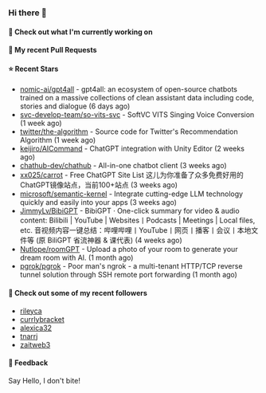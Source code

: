 ### Hi there 👋

#### 👷 Check out what I'm currently working on

#### 🔨 My recent Pull Requests


#### ⭐ Recent Stars

- [nomic-ai/gpt4all](https://github.com/nomic-ai/gpt4all) - gpt4all: an ecosystem of open-source chatbots trained on a massive collections of clean assistant data including code, stories and dialogue (6 days ago)
- [svc-develop-team/so-vits-svc](https://github.com/svc-develop-team/so-vits-svc) - SoftVC VITS Singing Voice Conversion (1 week ago)
- [twitter/the-algorithm](https://github.com/twitter/the-algorithm) - Source code for Twitter&#39;s Recommendation Algorithm (1 week ago)
- [keijiro/AICommand](https://github.com/keijiro/AICommand) - ChatGPT integration with Unity Editor (2 weeks ago)
- [chathub-dev/chathub](https://github.com/chathub-dev/chathub) - All-in-one chatbot client (3 weeks ago)
- [xx025/carrot](https://github.com/xx025/carrot) - Free ChatGPT Site List 这儿为你准备了众多免费好用的ChatGPT镜像站点，当前100&#43;站点 (3 weeks ago)
- [microsoft/semantic-kernel](https://github.com/microsoft/semantic-kernel) - Integrate cutting-edge LLM technology quickly and easily into your apps (3 weeks ago)
- [JimmyLv/BibiGPT](https://github.com/JimmyLv/BibiGPT) - BibiGPT · One-click summary for video &amp;  audio content: Bilibili | YouTube | Websites丨Podcasts | Meetings | Local files, etc. 音视频内容一键总结：哔哩哔哩丨YouTube丨网页丨播客丨会议丨本地文件等 (原 BiliGPT 省流神器 &amp; 课代表) (4 weeks ago)
- [Nutlope/roomGPT](https://github.com/Nutlope/roomGPT) - Upload a photo of your room to generate your dream room with AI. (1 month ago)
- [pgrok/pgrok](https://github.com/pgrok/pgrok) - Poor man&#39;s ngrok - a multi-tenant HTTP/TCP reverse tunnel solution through SSH remote port forwarding (1 month ago)

#### 👯 Check out some of my recent followers

- [rileyca](https://github.com/rileyca)
- [currlybracket](https://github.com/currlybracket)
- [alexica32](https://github.com/alexica32)
- [tnarrj](https://github.com/tnarrj)
- [zaitweb3](https://github.com/zaitweb3)

#### 💬 Feedback

Say Hello, I don't bite!